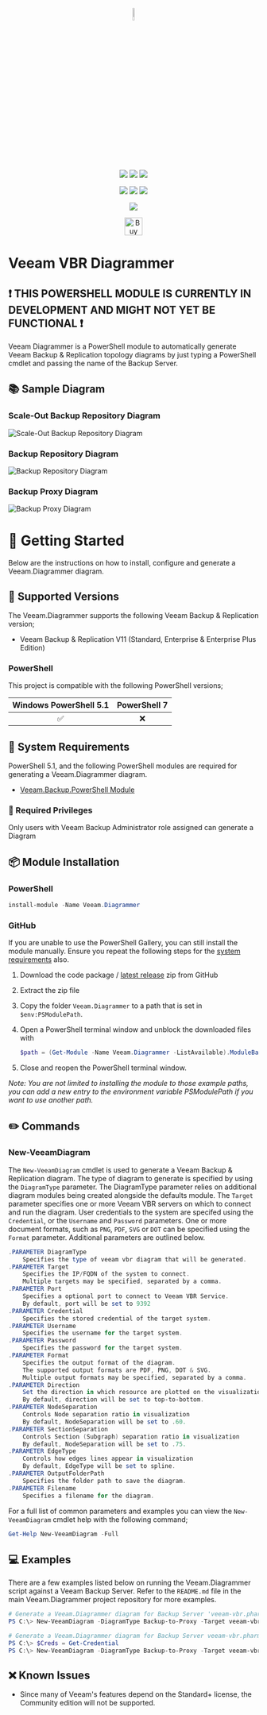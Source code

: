 <p align="center">
    <a href="https://github.com/rebelinux/Veeam.Diagrammer" alt="Veeam.Diagrammer"></a>
            <img src='https://raw.githubusercontent.com/rebelinux/Veeam.Diagrammer/dev/icons/verified_recoverability.png' width="8%" height="8%" /></a>
</p>
<p align="center">
    <a href="https://www.powershellgallery.com/packages/Veeam.Diagrammer/" alt="PowerShell Gallery Version">
        <img src="https://img.shields.io/powershellgallery/v/Veeam.Diagrammer.svg" /></a>
    <a href="https://www.powershellgallery.com/packages/Veeam.Diagrammer/" alt="PS Gallery Downloads">
        <img src="https://img.shields.io/powershellgallery/dt/Veeam.Diagrammer.svg" /></a>
    <a href="https://www.powershellgallery.com/packages/Veeam.Diagrammer/" alt="PS Platform">
        <img src="https://img.shields.io/powershellgallery/p/Veeam.Diagrammer.svg" /></a>
</p>
<p align="center">
    <a href="https://github.com/rebelinux/Veeam.Diagrammer/graphs/commit-activity" alt="GitHub Last Commit">
        <img src="https://img.shields.io/github/last-commit/rebelinux/Veeam.Diagrammer.svg" /></a>
    <a href="https://raw.githubusercontent.com/rebelinux/Veeam.Diagrammer/master/LICENSE" alt="GitHub License">
        <img src="https://img.shields.io/github/license/rebelinux/Veeam.Diagrammer.svg" /></a>
    <a href="https://github.com/rebelinux/Veeam.Diagrammer/graphs/contributors" alt="GitHub Contributors">
        <img src="https://img.shields.io/github/contributors/rebelinux/Veeam.Diagrammer.svg"/></a>
</p>
<p align="center">
    <a href="https://twitter.com/jcolonfzenr" alt="Twitter">
            <img src="https://img.shields.io/twitter/follow/jcolonfzenpr.svg?style=social"/></a>
</p>
<p align="center">
    <a href='https://ko-fi.com/F1F8DEV80' target='_blank'><img height='36' style='border:0px;height:36px;' src='https://cdn.ko-fi.com/cdn/kofi1.png?v=3'            border='0' alt='Buy Me a Coffee at ko-fi.com' /></a>
</p>

# Veeam VBR Diagrammer

<!-- ********** REMOVE THIS MESSAGE WHEN THE MODULE IS FUNCTIONAL ********** -->
## :exclamation: THIS POWERSHELL MODULE IS CURRENTLY IN DEVELOPMENT AND MIGHT NOT YET BE FUNCTIONAL ❗

Veeam Diagrammer is a PowerShell module to automatically generate Veeam Backup & Replication topology diagrams by just typing a PowerShell cmdlet and passing the name of the Backup Server.


## :books: Sample Diagram

### Scale-Out Backup Repository Diagram

![Scale-Out Backup Repository Diagram](https://raw.githubusercontent.com/rebelinux/Veeam.Diagrammer/dev/Samples/Backup_SOBR.png "Scale-Out Backup Repository Diagram")

### Backup Repository Diagram

![Backup Repository Diagram](https://raw.githubusercontent.com/rebelinux/Veeam.Diagrammer/dev/Samples/Backup_Repository.png "Backup Repository Diagram")

### Backup Proxy Diagram

![Backup Proxy Diagram](https://raw.githubusercontent.com/rebelinux/Veeam.Diagrammer/dev/Samples/VBR_Backup_Proxy_with_Debug.png "Backup Proxy Diagram")


# :beginner: Getting Started

Below are the instructions on how to install, configure and generate a Veeam.Diagrammer diagram.

## :floppy_disk: Supported Versions
<!-- ********** Update supported Veeam versions ********** -->
The Veeam.Diagrammer supports the following Veeam Backup & Replication version;

- Veeam Backup & Replication V11 (Standard, Enterprise & Enterprise Plus Edition)

### PowerShell

This project is compatible with the following PowerShell versions;

<!-- ********** Update supported PowerShell versions ********** -->
| Windows PowerShell 5.1 |     PowerShell 7    |
|:----------------------:|:--------------------:|
|   :white_check_mark:   | :x: |

## :wrench: System Requirements

PowerShell 5.1, and the following PowerShell modules are required for generating a Veeam.Diagrammer diagram.

- [Veeam.Backup.PowerShell Module](https://helpcenter.veeam.com/docs/backup/powershell/getting_started.html?ver=110)

### :closed_lock_with_key: Required Privileges

Only users with Veeam Backup Administrator role assigned can generate a Diagram

## :package: Module Installation

### PowerShell

```powershell
install-module -Name Veeam.Diagrammer
```

### GitHub

If you are unable to use the PowerShell Gallery, you can still install the module manually. Ensure you repeat the following steps for the [system requirements](https://github.com/rebelinux/Veeam.Diagrammer#wrench-system-requirements) also.

1. Download the code package / [latest release](https://github.com/rebelinux/Veeam.Diagrammer/releases/latest) zip from GitHub
2. Extract the zip file
3. Copy the folder `Veeam.Diagrammer` to a path that is set in `$env:PSModulePath`.
4. Open a PowerShell terminal window and unblock the downloaded files with

    ```powershell
    $path = (Get-Module -Name Veeam.Diagrammer -ListAvailable).ModuleBase; Unblock-File -Path $path\*.psd1; Unblock-File -Path $path\Src\Public\*.ps1; Unblock-File -Path $path\Src\Private\*.ps1
    ```

5. Close and reopen the PowerShell terminal window.

_Note: You are not limited to installing the module to those example paths, you can add a new entry to the environment variable PSModulePath if you want to use another path._


## :pencil2: Commands

### **New-VeeamDiagram**

The `New-VeeamDiagram` cmdlet is used to generate a Veeam Backup & Replication diagram. The type of diagram to generate is specified by using the `DiagramType` parameter. The DiagramType parameter relies on additional diagram modules being created alongside the defaults module. The `Target` parameter specifies one or more Veeam VBR servers on which to connect and run the diagram. User credentials to the system are specifed using the `Credential`, or the `Username` and `Password` parameters. One or more document formats, such as `PNG`, `PDF`, `SVG` or `DOT` can be specified using the `Format` parameter. Additional parameters are outlined below.

```powershell
.PARAMETER DiagramType
    Specifies the type of veeam vbr diagram that will be generated.
.PARAMETER Target
    Specifies the IP/FQDN of the system to connect.
    Multiple targets may be specified, separated by a comma.
.PARAMETER Port
    Specifies a optional port to connect to Veeam VBR Service.
    By default, port will be set to 9392
.PARAMETER Credential
    Specifies the stored credential of the target system.
.PARAMETER Username
    Specifies the username for the target system.
.PARAMETER Password
    Specifies the password for the target system.
.PARAMETER Format
    Specifies the output format of the diagram.
    The supported output formats are PDF, PNG, DOT & SVG.
    Multiple output formats may be specified, separated by a comma.
.PARAMETER Direction
    Set the direction in which resource are plotted on the visualization
    By default, direction will be set to top-to-bottom.
.PARAMETER NodeSeparation
    Controls Node separation ratio in visualization
    By default, NodeSeparation will be set to .60.
.PARAMETER SectionSeparation
    Controls Section (Subgraph) separation ratio in visualization
    By default, NodeSeparation will be set to .75.
.PARAMETER EdgeType
    Controls how edges lines appear in visualization
    By default, EdgeType will be set to spline.
.PARAMETER OutputFolderPath
    Specifies the folder path to save the diagram.
.PARAMETER Filename
    Specifies a filename for the diagram.
```

For a full list of common parameters and examples you can view the `New-VeeamDiagram` cmdlet help with the following command;

```powershell
Get-Help New-VeeamDiagram -Full
```

## :computer: Examples

There are a few examples listed below on running the Veeam.Diagrammer script against a Veeam Backup Server. Refer to the `README.md` file in the main Veeam.Diagrammer project repository for more examples.

```powershell
# Generate a Veeam.Diagrammer diagram for Backup Server 'veeam-vbr.pharmax.local' using specified credentials. Export report to PDF & PNG formats. Use default report style. Save reports to 'C:\Users\Jon\Documents'
PS C:\> New-VeeamDiagram -DiagramType Backup-to-Proxy -Target veeam-vbr.pharmax.local -Username 'Domain\veeam_admin' -Password 'P@ssw0rd' -Format pdf,png -OutputFolderPath 'C:\Users\Jon\Documents'

# Generate a Veeam.Diagrammer diagram for Backup Server veeam-vbr.pharmax.local using stored credentials. Export report to DOT & SVG formats. Save reports to 'C:\Users\Jon\Documents'.
PS C:\> $Creds = Get-Credential
PS C:\> New-VeeamDiagram -DiagramType Backup-to-Proxy -Target veeam-vbr.pharmax.local -Credential $Creds -Format DOT,SVG -OutputFolderPath 'C:\Users\Jon\Documents'

```

## :x: Known Issues

- Since many of Veeam's features depend on the Standard+ license, the Community edition will not be supported.
